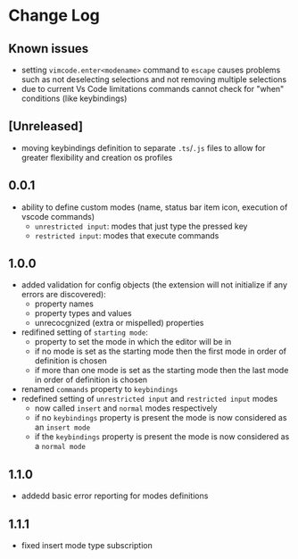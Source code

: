 # Change Log

## Known issues

- setting `vimcode.enter<modename>` command to `escape` causes problems such as not deselecting selections and not
    removing multiple selections
- due to current Vs Code limitations commands cannot check for "when" conditions (like keybindings)

## \[Unreleased]

- moving keybindings definition to separate `.ts`/`.js` files to allow for greater flexibility and creation os profiles

## 0.0.1

- ability to define custom modes (name, status bar item icon, execution of vscode commands)
    - `unrestricted input`: modes that just type the pressed key
    - `restricted input`: modes that execute commands

## 1.0.0

- added validation for config objects (the extension will not initialize if any errors are discovered):
    - property names
    - property types and values
    - unrecocgnized (extra or mispelled) properties
- redifined setting of `starting mode`:
    - property to set the mode in which the editor will be in
    - if no mode is set as the starting mode then the first mode in order of definition is chosen
    - if more than one mode is set as the starting mode then the last mode in order of definition is chosen
- renamed `commands` property to `keybindings`
- redefined setting of `unrestricted input` and `restricted input` modes
    - now called `insert` and `normal` modes respectively
    - if no `keybindings` property is present the mode is now considered as an `insert mode`
    - if the `keybindings` property is present the mode is now considered as a `normal mode`

## 1.1.0

- addedd basic error reporting for modes definitions


## 1.1.1

- fixed insert mode type subscription
